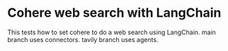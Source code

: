 # Cohere web search with LangChain

This tests how to set cohere to do a web search using LangChain.
main branch uses connectors. tavily branch uses agents.
